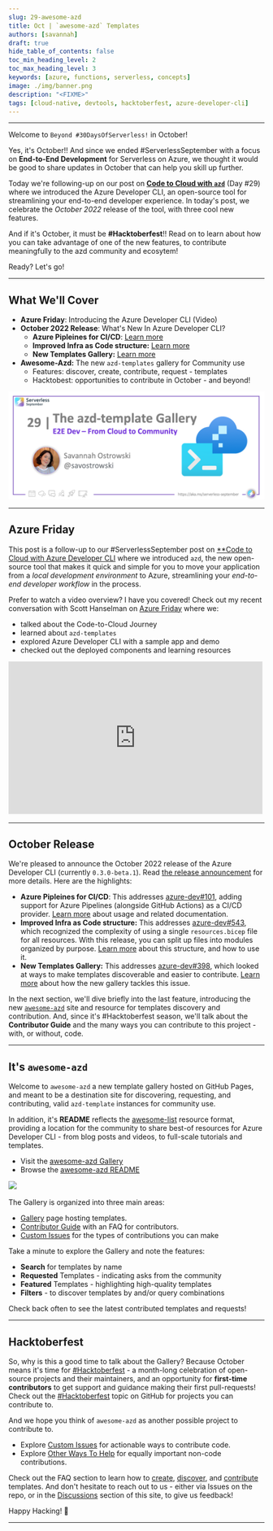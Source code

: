 ```yaml
---
slug: 29-awesome-azd
title: Oct | `awesome-azd` Templates
authors: [savannah]
draft: true
hide_table_of_contents: false
toc_min_heading_level: 2
toc_max_heading_level: 3
keywords: [azure, functions, serverless, concepts]
image: ./img/banner.png
description: "<FIXME>" 
tags: [cloud-native, devtools, hacktoberfest, azure-developer-cli]
---
```


<!-- FIXME -->
<head>
  <meta name="twitter:url" 
    content="https://azure.github.io/Cloud-Native/blog/29-awesome-azd" />
  <meta name="twitter:title" 
    content="#30DaysOfServerless: Cloud to Community with `awesome-azd`" />
  <meta name="twitter:description" 
    content="#30DaysOfServerless: Cloud to Community with `awesome-azd`" />
  <meta name="twitter:image"
    content="https://azure.github.io/Cloud-Native/img/banners/post-kickoff.png" />
  <meta name="twitter:card" content="summary_large_image" />
  <meta name="twitter:creator" 
    content="@savostrowski" />
  <meta name="twitter:site" content="@AzureAdvocates" /> 
  <link rel="canonical" 
    href="https://azure.github.io/Cloud-Native/blog/29-awesome-azd" />
</head>

---

Welcome to `Beyond #30DaysOfServerless!` in October!

Yes, it's October!! And since we ended #ServerlessSeptember with a focus on **End-to-End Development** for Serverless on Azure, we thought it would be good to share updates in October that can help you skill up further.

Today we're following-up on our post on [**Code to Cloud with `azd`**](./../2022-09-29/index.md) (Day #29) where we introduced the Azure Developer CLI, an open-source tool for streamlining your end-to-end developer experience. In today's post, we celebrate the _October 2022_ release of the tool, with three cool new features. 

And if it's October, it must be **#Hacktoberfest**!! Read on to learn about how you can take advantage of one of the new features, to contribute meaningfully to the azd community and ecosytem!

Ready? Let's go!

---

## What We'll Cover
 * **Azure Friday**: Introducing the Azure Developer CLI (Video)
 * **October 2022 Release**: What's New In Azure Developer CLI? 
    * **Azure Pipleines for CI/CD**: [Learn more](https://learn.microsoft.com/en-us/azure/developer/azure-developer-cli/configure-devops-pipeline?tabs=azdo)
    * **Improved Infra as Code structure:** [Learn more](https://devblogs.microsoft.com/azure-sdk/azure-developer-cli-azd-october-2022-release/#improved-infrastructure-as-code-structure-via-bicep-modules)
    * **New Templates Gallery:** [Learn more](https://devblogs.microsoft.com/azure-sdk/azure-developer-cli-azd-october-2022-release/#new-template-gallery-awesome-azd)
 * **Awesome-Azd:** The new `azd-templates` gallery for Community use
    * Features: discover, create, contribute, request - templates
    * Hacktobest: opportunities to contribute in October - and beyond!

![](./img/banner.png)

---

## Azure Friday

This post is a follow-up to our #ServerlessSeptember post on [**Code to Cloud with Azure Developer CLI](./../2022-09-29/index.md) where we introduced `azd`, the new open-source tool that makes it quick and simple for you to move your application from a _local development environment_ to Azure, streamlining your _end-to-end developer workflow_ in the process. 

Prefer to watch a video overview? I have you covered! Check out my recent conversation with Scott Hanselman on [Azure Friday](https://learn.microsoft.com/en-us/Shows/Azure-Friday/) where we:
 - talked about the Code-to-Cloud Journey
 - learned about `azd-templates`
 - explored Azure Developer CLI with a sample app and demo
 - checked out the deployed components and learning resources

<iframe width="500" height="300" src="https://www.youtube.com/embed/VTk-FhJyo7s" title="Introducing the Azure Developer CLI (azd) | Azure Friday" frameborder="0" allow="accelerometer; autoplay; clipboard-write; encrypted-media; gyroscope; picture-in-picture" allowfullscreen></iframe>

---

## October Release

We're pleased to announce the October 2022 release of the Azure Developer CLI (currently `0.3.0-beta.1`). Read [the release announcement](https://devblogs.microsoft.com/azure-sdk/azure-developer-cli-azd-october-2022-release/#new-template-gallery-awesome-azd) for more details. Here are the highlights:

  * **Azure Pipleines for CI/CD**: This addresses [azure-dev#101](https://github.com/Azure/azure-dev/issues/101), adding support for Azure Pipelines (alongside GitHub Actions) as a CI/CD provider. [Learn more](https://learn.microsoft.com/en-us/azure/developer/azure-developer-cli/configure-devops-pipeline?tabs=azdo) about usage and related documentation.
  * **Improved Infra as Code structure:** This addresses [azure-dev#543](https://github.com/Azure/azure-dev/issues/543), which recognized the complexity of using a single `resources.bicep` file for all resources. With this release, you can split up files into modules organized by purpose. [Learn more](https://devblogs.microsoft.com/azure-sdk/azure-developer-cli-azd-october-2022-release/#improved-infrastructure-as-code-structure-via-bicep-modules) about this structure, and how to use it.
  * **New Templates Gallery:** This addresses [azure-dev#398](https://github.com/Azure/azure-dev/issues/398), which looked at ways to make templates discoverable and easier to contribute. [Learn more](https://devblogs.microsoft.com/azure-sdk/azure-developer-cli-azd-october-2022-release/#new-template-gallery-awesome-azd) about how the new gallery tackles this issue.

In the next section, we'll dive briefly into the last feature, introducing the new [`awesome-azd`](https://aka.ms/awesome-azd) site and resource for templates discovery and contribution. And, since it's #Hacktoberfest season, we'll talk about the **Contributor Guide** and the many ways you can contribute to this project - with, or without, code.

---

## It's `awesome-azd`

Welcome to `awesome-azd` a new template gallery hosted on GitHub Pages, and meant to be a destination site for discovering, requesting, and contributing, valid `azd-template` instances for community use. 

In addition, it's **README** reflects the [awesome-list](https://github.com/topics/awesome-list) resource format, providing a location for the community to share best-of resources for Azure Developer CLI - from blog posts and videos, to full-scale tutorials and templates.

 * Visit the [awesome-azd Gallery](https://azure.github.io/awesome-azd/)
 * Browse the [awesome-azd README](https://github.com/Azure/awesome-azd/blob/main/README.md)


![](./img/gallery.gif)

The Gallery is organized into three main areas:
 - [Gallery](https://azure.github.io/awesome-azd/) page hosting templates.
 - [Contributor Guide](https://azure.github.io/awesome-azd/docs/intro) with an FAQ for contributors.
 - [Custom Issues](https://github.com/Azure/awesome-azd/issues/new/choose) for the types of contributions you can make

Take a minute to explore the Gallery and note the features:
 - **Search** for templates by name
 - **Requested** Templates - indicating asks from the community
 - **Featured** Templates - highlighting high-quality templates
 - **Filters** - to discover templates by and/or query combinations

Check back often to see the latest contributed templates and requests!

---

## Hacktoberfest

So, why is this a good time to talk about the Gallery? Because October means it's time for [#Hacktoberfest](https://hacktoberfest.com/) - a month-long celebration of open-source projects and their maintainers, and an opportunity for **first-time contributors** to get support and guidance making their first pull-requests! Check out the [#Hacktoberfest](https://github.com/topics/hacktoberfest) topic on GitHub for projects you can contribute to.

And we hope you think of `awesome-azd` as another possible project to contribute to. 
 * Explore [Custom Issues](https://azure.github.io/awesome-azd/docs/intro#our-custom-issues) for actionable ways to contribute code.
 * Explore [Other Ways To Help](https://azure.github.io/awesome-azd/docs/intro#other-ways-to-help) for equally important non-code contributions.
 
Check out the FAQ section to learn how to [create](https://azure.github.io/awesome-azd/docs/faq/create-template), [discover](https://azure.github.io/awesome-azd/docs/faq/discover-azd), and [contribute](https://azure.github.io/awesome-azd/docs/faq/contribute-template) templates. And don't hesitate to reach out to us - either via Issues on the repo, or in the [Discussions](https://github.com/Azure/Cloud-Native/discussions) section of this site, to give us feedback!

Happy Hacking! 🎃

---
